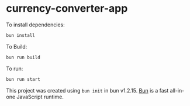 # currency-converter-app

To install dependencies:

```bash
bun install
```

To Build:
```bash
bun run build
```

To run:

```bash
bun run start
```

This project was created using `bun init` in bun v1.2.15. [Bun](https://bun.sh) is a fast all-in-one JavaScript runtime.

